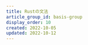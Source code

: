 ```yaml
---
title: Rustの文法
article_group_id: basis-group
display_order: 10
created: 2022-10-05
updated: 2022-10-12
---
```

